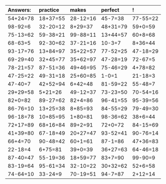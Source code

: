 | Answers: | practice | makes | perfect | ! |
| :--- | :--- | :--- | :--- | :--- |
| 54+24=78 | 18+37=55 | 28-12=16 | 45-7=38 | 77-55=22 | 
| 98-92=6 | 32-20=12 | 8+29=37 | 48+31=79 | 59+0=59 | 
| 75-13=62 | 59-38=21 | 99-88=11 | 13+44=57 | 60+8=68 | 
| 68-63=5 | 92-30=62 | 37-21=16 | 10-3=7 | 8+36=44 | 
| 93-17=76 | 13+84=97 | 35+22=57 | 77-52=25 | 47-18=29 | 
| 69-29=40 | 32+45=77 | 35+62=97 | 47-28=19 | 72-67=5 | 
| 78-21=57 | 87-51=36 | 49+46=95 | 75-46=29 | 4+78=82 | 
| 47-25=22 | 49-31=18 | 25+60=85 | 1-0=1 | 21-18=3 | 
| 47-40=7 | 42+52=94 | 6+42=48 | 81-59=22 | 55-48=7 | 
| 29+29=58 | 5+21=26 | 49-12=37 | 73-23=50 | 70-54=16 | 
| 82+0=82 | 89-27=62 | 82+4=86 | 96-41=55 | 95-39=56 | 
| 86-76=10 | 13+25=38 | 8+85=93 | 84-55=29 | 79-49=30 | 
| 96-18=78 | 10+85=95 | 1+80=81 | 98-36=62 | 38+6=44 | 
| 72+17=89 | 68+16=84 | 89+2=91 | 72+0=72 | 84-15=69 | 
| 41+39=80 | 67-18=49 | 20+27=47 | 93-52=41 | 90-76=14 | 
| 66+4=70 | 90-48=42 | 60+1=61 | 87-1=86 | 47+36=83 | 
| 22-18=4 | 6+75=81 | 39+0=39 | 36+27=63 | 64-46=18 | 
| 87-40=47 | 55-19=36 | 18+59=77 | 83+7=90 | 99-90=9 | 
| 83-19=64 | 95-61=34 | 32-10=22 | 30+32=62 | 52+6=58 | 
| 74-64=10 | 33-24=9 | 70-19=51 | 94-7=87 | 2+12=14 | 

